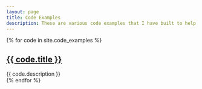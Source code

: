 ```yaml
---
layout: page
title: Code Examples
description: These are various code examples that I have built to help remind myself of how to do certain tasks.
---
```


{% for code in site.code_examples %}
<div class="code">
    <h2><a href="{{ code.path }}">{{ code.title }}</a></h2>
    <div class="code-synopsis">
        {{ code.description }}
    </div>
</div>
{% endfor %}